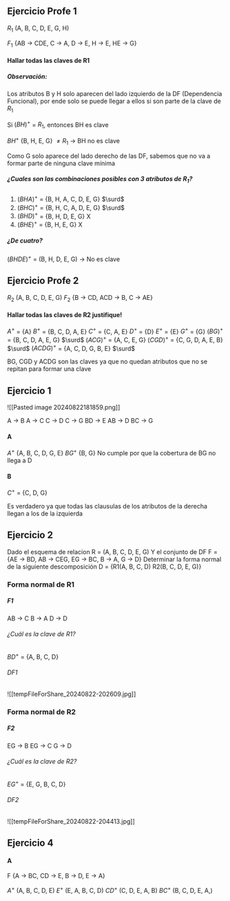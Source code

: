 ## Ejercicio Profe 1
$R_1$  (A, B, C, D, E, G, H)

$F_1$  {AB -> CDE, C -> A, D -> E, H -> E, HE -> G}

#### Hallar **todas** las claves de R1

##### Observación:
Los atributos B y H solo aparecen del lado izquierdo de la DF (Dependencia Funcional), por ende solo se puede llegar a ellos si son parte de la clave de $R_1$

Si $(BH)^+$ = $R_1$,  entonces BH es clave

$BH^+$ {B, H, E, G} $\neq R_1$ -> BH  no es clave

Como G solo aparece del lado derecho de las DF, sabemos que no va a formar parte de ninguna clave mínima

##### ¿Cuales son las combinaciones posibles con 3 atributos de $R_1$?
1. $(BHA)^+$ = {B, H, A, C, D, E, G} $\surd$
2. $(BHC)^+$ = {B, H, C, A, D, E, G} $\surd$
3. $(BHD)^+$ = {B, H, D, E, G} X
4. $(BHE)^+$ = {B, H, E, G} X

##### ¿De cuatro?
$(BHDE)^+$ = (B, H, D, E, G) -> No es clave

## Ejercicio Profe 2
$R_2$ (A, B, C, D, E, G)
$F_2$ {B -> CD, ACD -> B, C -> AE}

#### Hallar **todas** las claves de R2 justifique!
$A^+$ = {A}
$B^+$ = {B, C, D, A, E}
$C^+$ = {C, A, E}
$D^+$ = {D}
$E^+$ = {E}
$G^+$ = {G}
$(BG)^+$ = {B, C, D, A, E, G} $\surd$
$(ACG)^+$ = {A, C, E, G}
$(CGD)^+$ = {C, G, D, A, E, B} $\surd$
$(ACDG)^+$ = {A, C, D, G, B, E} $\surd$

BG, CGD y ACDG son las claves ya que no quedan atributos que no se repitan para formar una clave



## Ejercicio 1

![[Pasted image 20240822181859.png]]

A -> B
A -> C
C -> D
C -> G
BD -> E
AB -> D
BC -> G
#### A
$A^+$ {A, B, C, D, G, E}
$BG^+$ {B, G}
No cumple por que la cobertura de BG no llega a D
#### B
$C^+$ = {C, D, G}

Es verdadero ya que todas las clausulas de los atributos de la derecha llegan a los de la izquierda

## Ejercicio 2
Dado el esquema de relacion
	R = (A, B, C, D, E, G)
Y el conjunto de DF
	F = {AE -> BD, AB -> CEG, EG -> BC, B -> A, G -> D}
Determinar la forma normal de la siguiente descomposición
	D = {R1(A, B, C, D) 
		R2(B, C, D, E, G)}

### Forma normal de R1

##### F1
AB -> C
B -> A
D -> D

###### ¿Cuál es la clave de R1?
$BD^+$ = {A, B, C, D}

###### DF1
![[tempFileForShare_20240822-202609.jpg]]


### Forma normal de R2
##### F2
EG -> B
EG -> C
G -> D

###### ¿Cuál es la clave de R2?
$EG^+$ = {E, G, B, C, D}

###### DF2
![[tempFileForShare_20240822-204413.jpg]]

## Ejercicio 4
#### A
F {A $\rightarrow$ BC, CD $\rightarrow$ E, B $\rightarrow$ D, E $\rightarrow$ A}

$A^+$ (A, B, C, D, E)
$E^+$ (E, A, B, C, D)
$CD^+$ (C, D, E, A, B)
$BC^+$ (B, C, D, E, A,)
